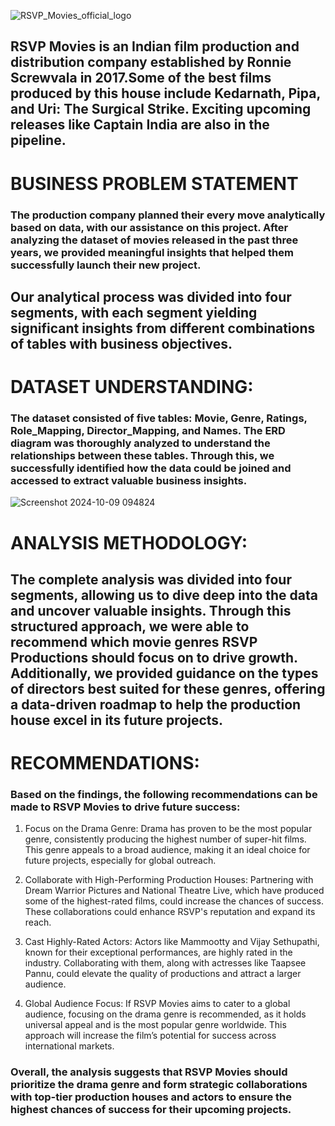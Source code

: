 ![RSVP_Movies_official_logo](https://github.com/user-attachments/assets/995ca17f-ac05-4060-94ce-d950bef2c313)
## RSVP Movies is an Indian film production and distribution company established by Ronnie Screwvala in 2017.Some of the best films produced by this house include Kedarnath, Pipa, and Uri: The Surgical Strike. Exciting upcoming releases like Captain India are also in the pipeline.

# BUSINESS PROBLEM STATEMENT
### The production company planned their every move analytically based on data, with our assistance on this project. After analyzing the dataset of movies released in the past three years, we provided meaningful insights that helped them successfully launch their new project.
## Our analytical process was divided into four segments, with each segment yielding significant insights from different combinations of tables with business objectives.

# DATASET UNDERSTANDING:
### The dataset consisted of five tables: Movie, Genre, Ratings, Role_Mapping, Director_Mapping, and Names. The ERD diagram was thoroughly analyzed to understand the relationships between these tables. Through this, we successfully identified how the data could be joined and accessed to extract valuable business insights.
![Screenshot 2024-10-09 094824](https://github.com/user-attachments/assets/68293e62-b3da-4551-8370-a7eb5df2252a)
# ANALYSIS METHODOLOGY:
## The complete analysis was divided into four segments, allowing us to dive deep into the data and uncover valuable insights. Through this structured approach, we were able to recommend which movie genres RSVP Productions should focus on to drive growth. Additionally, we provided guidance on the types of directors best suited for these genres, offering a data-driven roadmap to help the production house excel in its future projects.
# RECOMMENDATIONS:
### Based on the findings, the following recommendations can be made to RSVP Movies to drive future success:

  1. Focus on the Drama Genre: Drama has proven to be the most popular genre, consistently producing the highest number of super-hit films. This genre appeals to a broad audience, making it an ideal choice for future projects, especially for global outreach.
  
  2. Collaborate with High-Performing Production Houses: Partnering with Dream Warrior Pictures and National Theatre Live, which have produced some of the highest-rated films, could increase the chances of success. These collaborations could enhance RSVP's reputation and expand its reach.
  
  3. Cast Highly-Rated Actors: Actors like Mammootty and Vijay Sethupathi, known for their exceptional performances, are highly rated in the industry. Collaborating with them, along with actresses like Taapsee Pannu, could elevate the quality of productions and attract a larger audience.
  
  4. Global Audience Focus: If RSVP Movies aims to cater to a global audience, focusing on the drama genre is recommended, as it holds universal appeal and is the most popular genre worldwide. This approach will increase the film’s potential for success across international markets.

### Overall, the analysis suggests that RSVP Movies should prioritize the drama genre and form strategic collaborations with top-tier production houses and actors to ensure the highest chances of success for their upcoming projects.
